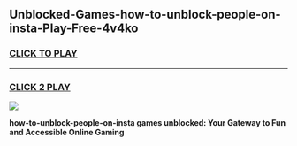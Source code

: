 
## Unblocked-Games-how-to-unblock-people-on-insta-Play-Free-4v4ko
<h3>
<a href="https://premium76.site?title=how-to-unblock-people-on-insta&ref=20M">CLICK TO PLAY</a></h3>
<hr>

<h3>
<a href="https://premium76.site?title=how-to-unblock-people-on-insta&ref=20M">CLICK 2 PLAY</a>
  
</h3>

<a href="https://premium76.site?title=how-to-unblock-people-on-insta&ref=19M"><img src="https://clearcache.store/games.png"></a>


**how-to-unblock-people-on-insta games unblocked: Your Gateway to Fun and Accessible Online Gaming**
